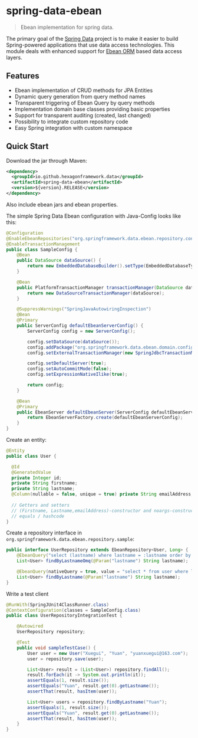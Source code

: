 # spring-data-ebean
> Ebean implementation for spring data.

The primary goal of the [Spring Data](http://projects.spring.io/spring-data) project is to make it easier to build Spring-powered applications that use data access technologies. This module deals with enhanced support for [Ebean ORM](https://ebean-orm.github.io) based data access layers.

## Features ##

* Ebean implementation of CRUD methods for JPA Entities
* Dynamic query generation from query method names
* Transparent triggering of Ebean Query by query methods
* Implementation domain base classes providing basic properties
* Support for transparent auditing (created, last changed)
* Possibility to integrate custom repository code
* Easy Spring integration with custom namespace

## Quick Start ##

Download the jar through Maven:

```xml
<dependency>
  <groupId>io.github.hexagonframework.data</groupId>
  <artifactId>spring-data-ebean</artifactId>
  <version>${version}.RELEASE</version>
</dependency>
```

Also include ebean jars and ebean properties.

The simple Spring Data Ebean configuration with Java-Config looks like this: 
```java
@Configuration
@EnableEbeanRepositories("org.springframework.data.ebean.repository.config")
@EnableTransactionManagement
public class SampleConfig {
    @Bean
    public DataSource dataSource() {
        return new EmbeddedDatabaseBuilder().setType(EmbeddedDatabaseType.H2).build();
    }

    @Bean
    public PlatformTransactionManager transactionManager(DataSource dataSource) {
        return new DataSourceTransactionManager(dataSource);
    }

    @SuppressWarnings("SpringJavaAutowiringInspection")
    @Bean
    @Primary
    public ServerConfig defaultEbeanServerConfig() {
        ServerConfig config = new ServerConfig();

        config.setDataSource(dataSource());
        config.addPackage("org.springframework.data.ebean.domain.config");
        config.setExternalTransactionManager(new SpringJdbcTransactionManager());

        config.setDefaultServer(true);
        config.setAutoCommitMode(false);
        config.setExpressionNativeIlike(true);

        return config;
    }

    @Bean
    @Primary
    public EbeanServer defaultEbeanServer(ServerConfig defaultEbeanServerConfig) {
        return EbeanServerFactory.create(defaultEbeanServerConfig);
    }
}
```

Create an entity:

```java
@Entity
public class User {

  @Id
  @GeneratedValue
  private Integer id;
  private String firstname;
  private String lastname;
  @Column(nullable = false, unique = true) private String emailAddress;
       
  // Getters and setters
  // (Firstname, Lastname,emailAddress)-constructor and noargs-constructor
  // equals / hashcode
}
```

Create a repository interface in `org.springframework.data.ebean.repository.sample`:

```java
public interface UserRepository extends EbeanRepository<User, Long> {
    @EbeanQuery("select (lastname) where lastname = :lastname order by id desc")
    List<User> findByLastnameOmq(@Param("lastname") String lastname);

    @EbeanQuery(nativeQuery = true, value = "select * from user where lastname = :lastname order by id desc")
    List<User> findByLastname(@Param("lastname") String lastname);
}
```

Write a test client

```java
@RunWith(SpringJUnit4ClassRunner.class)
@ContextConfiguration(classes = SampleConfig.class)
public class UserRepositoryIntegrationTest {

    @Autowired
    UserRepository repository;

    @Test
    public void sampleTestCase() {
        User user = new User("Xuegui", "Yuan", "yuanxuegui@163.com");
        user = repository.save(user);

        List<User> result = (List<User>) repository.findAll();
        result.forEach(it -> System.out.println(it));
        assertEquals(1, result.size());
        assertEquals("Yuan", result.get(0).getLastname());
        assertThat(result, hasItem(user));

        List<User> users = repository.findByLastname("Yuan");
        assertEquals(1, result.size());
        assertEquals("Yuan", result.get(0).getLastname());
        assertThat(result, hasItem(user));
    }
}
```
